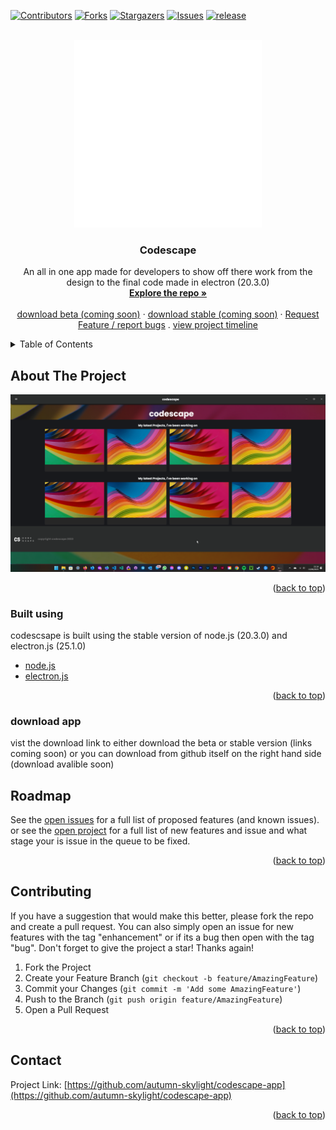 
<a name="readme-top"></a>



<!-- PROJECT SHIELDS -->
<!--
*** I'm using markdown "reference style" links for readability.
*** Reference links are enclosed in brackets [ ] instead of parentheses ( ).
*** See the bottom of this document for the declaration of the reference variables
*** for contributors-url, forks-url, etc. This is an optional, concise syntax you may use.
*** https://www.markdownguide.org/basic-syntax/#reference-style-links
-->
[![Contributors][contributors-shield]][contributors-url]
[![Forks][forks-shield]][forks-url]
[![Stargazers][stars-shield]][stars-url]
[![Issues][issues-shield]][issues-url]
[![release][release-shield]][release-url]



<!-- PROJECT LOGO -->
<br />
<div align="center">
  <a href="https://github.com/autumn-skylight/codescape-app">
    <img src="/assets/images/codescape-logo.png" alt="Logo" width="300" height="300">
  </a>

  <h3 align="center">Codescape</h3>

  <p align="center">
    An all in one app made for developers to show off there work from the design to the final code made in electron (20.3.0)
    <br />
    <a href="https://github.com/autumn-skylight/codescape-app"><strong>Explore the repo »</strong></a>
    <br />
    <br />
    <a href="">download beta (coming soon)</a>
    ·
    <a href="">download stable (coming soon)</a>
    ·
    <a href="https://github.com/autumn-skylight/codescape-app/issues">Request Feature / report bugs</a>
    .
    <a href="https://github.com/users/autumn-skylight/projects/1">view project timeline</a>
  </p>
</div>



<!-- TABLE OF CONTENTS -->
<details>
  <summary>Table of Contents</summary>
  <ol>
    <li>
      <a href="#about-the-project">About The Project</a>
      <ul>
        <li><a href="#built-using">Built With</a></li>
      </ul>
    </li>
    <li>
      <!-- <a href="#getting-started">Getting Started</a> -->
      <ul>
        <li><a href="#download-app">downlaod app</a></li>
      </ul>
    </li>
   <!-- <li><a href="#usage">Usage</a></li> -->
    <li><a href="#roadmap">Roadmap</a></li>
    <li><a href="#contributing">Contributing</a></li>
   <!-- <li><a href="#license">License</a></li> -->
    <li><a href="#contact">Contact</a></li>
  </ol>
</details>



<!-- ABOUT THE PROJECT -->
## About The Project
<img src="/assets/images/codescape.png" alt="preview" width="" height="">

<p align="right">(<a href="#readme-top">back to top</a>)</p>



### Built using

codescsape is built using the stable version of node.js (20.3.0) and electron.js (25.1.0)

* [node.js](https://nodejs.org/en)
* [electron.js](https://www.electronjs.org/)

<p align="right">(<a href="#readme-top">back to top</a>)</p>



<!-- GETTING STARTED 
## Getting Started

### download sorce code and required files. 

 
* npm
  ```sh
  ...
  ```
-->
### download app

vist the download link to either download the beta or stable version (links coming soon)
or you can download from github itself on the right hand side (download avalible soon)

<!-- USAGE EXAMPLES 
## Usage


<p align="right">(<a href="#readme-top">back to top</a>)</p>
-->


<!-- ROADMAP -->
## Roadmap

See the [open issues](https://github.com/autumn-skylight/codescape-app/issues) for a full list of proposed features (and known issues).
or see the [open project](https://github.com/users/autumn-skylight/projects/1) for a full list of new features and issue and what stage your is issue in the queue to be fixed. 

<p align="right">(<a href="#readme-top">back to top</a>)</p>



<!-- CONTRIBUTING -->
## Contributing

If you have a suggestion that would make this better, please fork the repo and create a pull request. You can also simply open an issue for new features with the tag "enhancement" or if its a bug then open with the tag "bug".
Don't forget to give the project a star! Thanks again!

1. Fork the Project
2. Create your Feature Branch (`git checkout -b feature/AmazingFeature`)
3. Commit your Changes (`git commit -m 'Add some AmazingFeature'`)
4. Push to the Branch (`git push origin feature/AmazingFeature`)
5. Open a Pull Request

<p align="right">(<a href="#readme-top">back to top</a>)</p>



<!-- LICENSE 
## License


<p align="right">(<a href="#readme-top">back to top</a>)</p>
-->


<!-- CONTACT -->
## Contact

Project Link: [https://github.com/autumn-skylight/codescape-app](https://github.com/autumn-skylight/codescape-app)

<p align="right">(<a href="#readme-top">back to top</a>)</p>


<!-- MARKDOWN LINKS & IMAGES -->
<!-- https://www.markdownguide.org/basic-syntax/#reference-style-links -->


[issues-url]: https://github.com/autumn-skylight/codescape-app/issues
[issues-shield]: https://img.shields.io/github/issues/autumn-skylight/codescape-app?color=%2303ac1&style=for-the-badge
[forks-url]: https://github.com/autumn-skylight/codescape-app
[forks-shield]: https://img.shields.io/github/forks/autumn-skylight/codescape-app?color=%23&style=for-the-badge
[stars-url]: https://github.com/autumn-skylight/codescape-app
[stars-shield]: https://img.shields.io/github/stars/autumn-skylight/codescape-app?color=%23&style=for-the-badge
[contributors-url]: https://github.com/autumn-skylight/codescape-app/graphs/contributors
[contributors-shield]: https://img.shields.io/github/contributors/autumn-skylight/codescape-app?color=%23&style=for-the-badge
[release-url]:https://github.com/autumn-skylight/codescape-app
[release-shield]: https://img.shields.io/github/v/release/autumn-skylight/codescape-app?style=for-the-badge
